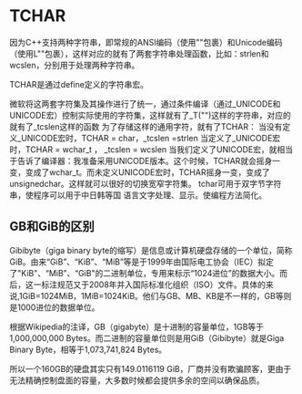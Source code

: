 # TCHAR

因为C++支持两种字符串，即常规的ANSI编码（使用""包裹）和Unicode编码（使用L""包裹），这样对应的就有了两套字符串处理函数，比如：strlen和wcslen，分别用于处理两种字符串。

TCHAR是通过define定义的字符串宏。

微软将这两套字符集及其操作进行了统一，通过条件编译（通过_UNICODE和UNICODE宏）控制实际使用的字符集，这样就有了_T("")这样的字符串，对应的就有了_tcslen这样的函数
为了存储这样的通用字符，就有了TCHAR：
当没有定义_UNICODE宏时，TCHAR = char，_tcslen =strlen
当定义了_UNICODE宏时，TCHAR = wchar_t ， _tcslen = wcslen
当我们定义了UNICODE宏，就相当于告诉了编译器：我准备采用UNICODE版本。这个时候，TCHAR就会摇身一变，变成了wchar_t。而未定义UNICODE宏时，TCHAR摇身一变，变成了unsignedchar。这样就可以很好的切换宽窄字符集。
tchar可用于双字节字符串，使程序可以用于中日韩等国 语言文字处理、显示。使编程方法简化。

## GB和GiB的区别
Gibibyte（giga binary byte的缩写）是信息或计算机硬盘存储的一个单位，简称GiB。由来“GiB”、“KiB”、“MiB”等是于1999年由国际电工协会（IEC）拟定了"KiB"、“MiB”、“GiB"的二进制单位，专用来标示“1024进位”的数据大小。而后，这一标注规范又于2008年并入国际标准化组织（ISO）文件。具体的来说,1GiB=1024MiB，1MiB=1024KiB。他们与GB、MB、KB是不一样的，GB等则是1000进位的数据单位。

根据Wikipedia的注译，GB（gigabyte）是十进制的容量单位，1GB等于1,000,000,000 Bytes。而二进制的容量单位则是用GiB（Gibibyte）就是Giga Binary Byte，相等于1,073,741,824 Bytes。

所以一个160GB的硬盘其实只有149.0116119 GiB，厂商并没有欺骗顾客，更由于无法精确控制盘面的容量，大多数时候都会提供多余的空间以确保品质。







